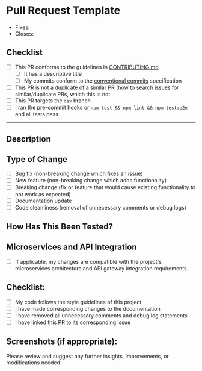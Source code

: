 # Pull Request Template

- Fixes: <!-- #(issue) -->
- Closes: <!-- #(issue) -->

## Checklist

- [ ] This PR conforms to the guidelines in [CONTRIBUTING.md](../CONTRIBUTING.md)
  - [ ] It has a descriptive title
  - [ ] My commits conform to the [conventional commits](https://www.conventionalcommits.org/en/v1.0.0/) specification
- [ ] This PR is not a duplicate of a similar PR ([how to search issues](https://docs.github.com/en/issues/tracking-your-work-with-issues/filtering-and-searching-issues-and-pull-requests) for similar/duplicate PRs, which this is not
- [ ] This PR targets the `dev` branch
- [ ] I ran the pre-commit hooks or `npm test && npm lint && npm test:e2e` and all tests pass

<hr>

## Description

<!--
Please include a summary of the change and which issue it addresses. Include the motivation for the changes and any additional context.
-->

## Type of Change

<!--
Please delete options that are not relevant.
-->

- [ ] Bug fix (non-breaking change which fixes an issue)
- [ ] New feature (non-breaking change which adds functionality)
- [ ] Breaking change (fix or feature that would cause existing functionality to not work as expected)
- [ ] Documentation update
- [ ] Code cleanliness (removal of unnecessary comments or debug logs)

## How Has This Been Tested?

<!--
Please describe the tests that you ran to verify your changes.
- Please Provide instructions so we can reproduce the scenarios.
- Please List any relevant details for your test configuration.

    - [ ] Test A
    - [ ] Test B
-->
<!--
**Test Configuration** (Optional):

- Firmware version:
    -  If you know the version of any specific software you used, list it here. If unsure, you can leave it blank.
- Hardware:
    -  Mention your computer or device model if your changes are hardware-dependent. If not, it's okay to skip.
- Toolchain:
    - This refers to the set of programming tools you used. For beginners, it could be the IDE (Integrated Development Environment) like Visual Studio Code.
- SDK:
    - Mention any specific Software Development Kit versions you used. If you didn't use any, no need to include it.
-->

## Microservices and API Integration

- [ ] If applicable, my changes are compatible with the project's microservices architecture and API gateway integration requirements.

## Checklist:

- [ ] My code follows the style guidelines of this project
- [ ] I have made corresponding changes to the documentation
- [ ] I have removed all unnecessary comments and debug log statements
- [ ] I have linked this PR to its corresponding issue

## Screenshots (if appropriate):

Please review and suggest any further insights, improvements, or modifications needed.
